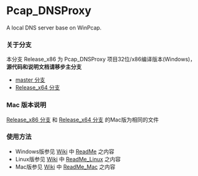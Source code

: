 ﻿Pcap_DNSProxy
=====
A local DNS server base on WinPcap.

### 关于分支
本分支 Release_x86 为 Pcap_DNSProxy 项目32位/x86编译版本(Windows)，**源代码和说明文档请移步主分支**
* [master 分支](https://github.com/chengr28/pcap_dnsproxy)<br />
* [Release_x64 分支](https://github.com/chengr28/pcap_dnsproxy/tree/Release_x64)<br />

### Mac 版本说明
[Release_x86 分支](https://github.com/chengr28/pcap_dnsproxy/tree/Release_x86) 和 [Release_x64 分支](https://github.com/chengr28/pcap_dnsproxy/tree/Release_x64) 的Mac版为相同的文件

### 使用方法
* Windows版参见 [Wiki](https://github.com/chengr28/pcap_dnsproxy/wiki) 中 [ReadMe](https://github.com/chengr28/pcap_dnsproxy/wiki/ReadMe) 之内容
* Linux版参见 [Wiki](https://github.com/chengr28/pcap_dnsproxy/wiki) 中 [ReadMe_Linux](https://github.com/chengr28/pcap_dnsproxy/wiki/ReadMe_Linux) 之内容
* Mac版参见 [Wiki](https://github.com/chengr28/pcap_dnsproxy/wiki) 中 [ReadMe_Mac](https://github.com/chengr28/pcap_dnsproxy/wiki/ReadMe_Mac) 之内容
